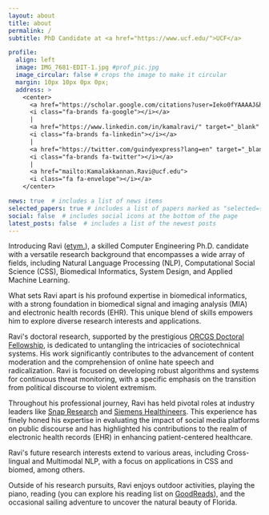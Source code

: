 ```yaml
---
layout: about
title: about
permalink: /
subtitle: PhD Candidate at <a href="https://www.ucf.edu/">UCF</a>

profile:
  align: left
  image: IMG_7681-EDIT-1.jpg #prof_pic.jpg
  image_circular: false # crops the image to make it circular
  margin: 10px 10px 0px 0px;
  address: >
    <center> 
      <a href="https://scholar.google.com/citations?user=Ieko0fYAAAAJ&hl=en" target="_blank" rel="noopener noreferrer">
      <i class="fa-brands fa-google"></i></a> 
      | 
      <a href="https://www.linkedin.com/in/kamalravi/" target="_blank" rel="noopener noreferrer">
      <i class="fa-brands fa-linkedin"></i></a> 
      |
      <a href="https://twitter.com/guindyexpress?lang=en" target="_blank" rel="noopener noreferrer">
      <i class="fa-brands fa-twitter"></i></a>
      | 
      <a href="mailto:Kamalakkannan.Ravi@ucf.edu">
      <i class="fa fa-envelope"></i></a> 
    </center> 

news: true  # includes a list of news items
selected_papers: true # includes a list of papers marked as "selected={true}"
social: false  # includes social icons at the bottom of the page
latest_posts: false  # includes a list of the newest posts
---
```


Introducing Ravi ([etym.](/name/)), a skilled Computer Engineering Ph.D. candidate with a versatile research background that encompasses a wide array of fields, including Natural Language Processing (NLP), Computational Social Science (CSS), Biomedical Informatics, System Design, and Applied Machine Learning.

What sets Ravi apart is his profound expertise in biomedical informatics, with a strong foundation in biomedical signal and imaging analysis (MIA) and electronic health records (EHR). This unique blend of skills empowers him to explore diverse research interests and applications.

Ravi's doctoral research, supported by the prestigious [ORCGS Doctoral Fellowship](https://graduate.ucf.edu/fellowships/), is dedicated to untangling the intricacies of sociotechnical systems. His work significantly contributes to the advancement of content moderation and the comprehension of online hate speech and radicalization. Ravi is focused on developing robust algorithms and systems for continuous threat monitoring, with a specific emphasis on the transition from political discourse to violent extremism.

<!-- Guided by [Adan Vela](https://iems.ucf.edu/faculty/adan-e-vela/) and [Rickard Ewetz](http://www.ece.ucf.edu/~ewetz/), -->

Throughout his professional journey, Ravi has held pivotal roles at industry leaders like [Snap Research](https://research.snap.com/) and [Siemens Healthineers](https://www.siemens-healthineers.com/). This experience has finely honed his expertise in evaluating the impact of social media platforms on public discourse and has highlighted his contributions to the realm of electronic health records (EHR) in enhancing patient-centered healthcare.

Ravi's future research interests extend to various areas, including Cross-lingual and Multimodal NLP, with a focus on applications in CSS and biomed, among others.

Outside of his research pursuits, Ravi enjoys outdoor activities, playing the piano, reading (you can explore his reading list on [GoodReads](https://www.goodreads.com/user/show/51003861-ravi)), and the occasional sailing adventure to uncover the natural beauty of Florida.



<!-- Ravi ([etym.](/name/)), an accomplished Computer Engineering Ph.D. candidate, has a multifaceted research background that spans a range of disciplines, showcasing his versatility and expertise. His areas of specialization include Natural Language Processing, Computational Linguistics, Biomedical Informatics, System Design, and Applied Machine Learning.

In addition to his expertise in NLP, Ravi has a strong foundation in biomedical informatics, with experience in biomedical signal and imaging analysis (MIA) and electronic health records (EHR). This unique blend of skills allows him to explore a wide array of research interests and applications.

Ravi's innovative research endeavors focus on decoding the complexities of sociotechnical systems, contributing to enhanced content moderation and a deeper understanding of online hate speech and radicalization. Under the guidance of [Adan Vela](https://iems.ucf.edu/faculty/adan-e-vela/) and [Rickard Ewetz](http://www.ece.ucf.edu/~ewetz/), his doctoral research is dedicated to constructing robust and explainable algorithms for continuous threat monitoring. He specifically examines the transition from political discourse to violent extremism, often influenced by electoral motives.

Supported by the esteemed [ORCGS Doctoral Fellowship](https://graduate.ucf.edu/fellowships/), Ravi's professional trajectory includes significant roles at industry-leading organizations such as [Snap Research](https://research.snap.com/) and [Siemens Healthineers](https://www.siemens-healthineers.com/). This experience has honed his expertise in assessing the substantial impact of social media platforms on public discourse.

Motivated by his vision of creating safe digital environments and fostering a harmonious technological society, Ravi's future research ambitions extend to areas such as Cross-lingual and Multimodal NLP. These endeavors aim to augment content moderation strategies and improve responsible online communication practices. His comprehensive background, spanning NLP, biomedical informatics, and more, positions him as a valuable researcher with a broad scope of application areas, including CSS and biomedical informatics.

In his leisure hours, Ravi enjoys the outdoors, playing the piano, reading ([GoodReads](https://www.goodreads.com/user/show/51003861-ravi)), and occasionally sailing to explore Florida. -->

<!-- 
Ravi ([etym.](/name/)), a Computer Engineering Ph.D. candidate, is a dedicated researcher specializing in Natural Language Processing, Computational Linguistics, System Design, and Applied Machine Learning. His innovative research works to decode the complexities of sociotechnical systems, paving the way for enhanced content moderation and a deeper understanding of online hate speech and radicalization.

Guided by [Adan Vela](https://iems.ucf.edu/faculty/adan-e-vela/) and [Rickard Ewetz](http://www.ece.ucf.edu/~ewetz/), his doctoral research aims to construct robust and explainable algorithms for continuous threat monitoring, specifically examining the transition from political discourse to violent extremism spurred by electoral motives.

Supported by the esteemed [ORCGS Doctoral Fellowship](https://graduate.ucf.edu/fellowships/), Ravi's professional trajectory includes significant roles at industry-leading organizations such as [Snap Research](https://research.snap.com/) and [Siemens Healthineers](https://www.siemens-healthineers.com/). This experience has honed his expertise in assessing the substantial impact of social media platforms on public discourse.

Motivated by his vision of safe digital environments and a harmonious technological society, Ravi's future research ambitions lie in the realms of Cross-lingual and Multimodal NLP, aimed at augmenting content moderation strategies.

In his leisure hours, Ravi enjoys the outdoors, playing the piano, reading ([GoodReads](https://www.goodreads.com/user/show/51003861-ravi)), and occasionally sailing to explore Florida. -->